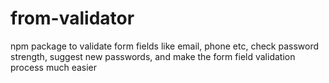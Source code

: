 # from-validator

npm package to validate form fields like email, phone etc, check password strength, suggest new passwords, and make the form field validation process much easier
